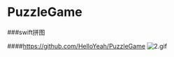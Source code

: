 # PuzzleGame
###swift拼图

####https://github.com/HelloYeah/PuzzleGame
![2.gif](http://upload-images.jianshu.io/upload_images/1338042-c23ac363b8de0fe2.gif?imageMogr2/auto-orient/strip)
